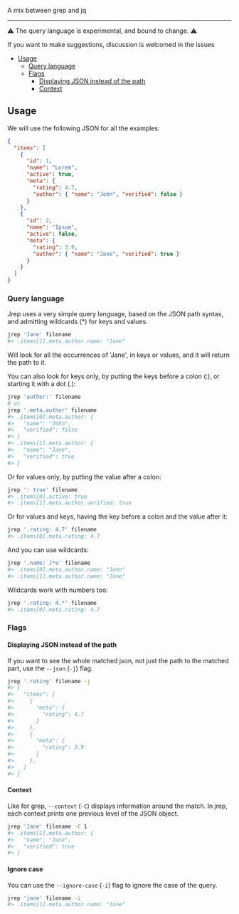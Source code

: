 A mix between grep and jq

---

⚠️ The query language is experimental, and bound to change. ⚠️

If you want to make suggestions, discussion is welcomed in the issues

- [Usage](#Usage)
  - [Query language](#Query-language)
  - [Flags](#Flags)
    - [Displaying JSON instead of the path](#Displaying-JSON-instead-of-the-path)
    - [Context](#Context)

## Usage
We will use the following JSON for all the examples:
```json
{
  "items": [
    {
      "id": 1,
      "name": "Lorem",
      "active": true,
      "meta": {
        "rating": 4.7,
        "author": { "name": "John", "verified": false }
      }
    },
    {
      "id": 2,
      "name": "Ipsum",
      "active": false,
      "meta": {
        "rating": 3.9,
        "author": { "name": "Jane", "verified": true }
      }
    }
  ]
}
```

### Query language
Jrep uses a very simple query language, based on the JSON path syntax, and admitting wildcards (*) for keys and values.
```bash
jrep 'Jane' filename
#> .items[1].meta.author.name: "Jane"
```

Will look for all the occurrences of 'Jane', in keys or values, and it will return the path to it.

You can also look for keys only, by putting the keys before a colon (:), or starting it with a dot (.):
```bash
jrep 'author:' filename
# or
jrep '.meta.author' filename
#> .items[0].meta.author: { 
#>   "name": "John", 
#>   "verified": false 
#> }
#> .items[1].meta.author: {
#>   "name": "Jane",
#>   "verified": true 
#> }
```

Or for values only, by putting the value after a colon:
```bash
jrep ': true' filename
#> .items[0].active: true
#> .items[1].meta.author.verified: true
```

Or for values and keys, having the key before a colon and the value after it:
```bash
jrep '.rating: 4.7' filename
#> .items[0].meta.rating: 4.7
```

And you can use wildcards:
```bash
jrep '.name: J*e' filename
#> .items[0].meta.author.name: "John"
#> .items[1].meta.author.name: "Jane"
```

Wildcards work with numbers too:
```bash
jrep '.rating: 4.*' filename
#> .items[0].meta.rating: 4.7
```

### Flags
#### Displaying JSON instead of the path
If you want to see the whole matched json, not just the path to the matched part, use the ``--json`` (``-j``) flag.
```bash
jrep '.rating' filename -j
#> {
#>   "items": [
#>     {
#>       "meta": {
#>         "rating": 4.7
#>       }
#>     },
#>     {
#>       "meta": {
#>         "rating": 3.9
#>       }
#>     },
#>   ]
#> }
```

#### Context
Like for grep, ``--context`` (``-C``) displays information around the match. In jrep, each context prints one previous level of the JSON object.
```bash
jrep 'Jane' filename -C 1
#> .items[1].meta.author: {
#>   "name": "Jane", 
#>   "verified": true 
#> }
```
#### Ignore case
You can use the ``--ignore-case`` (``-i``) flag to ignore the case of the query.
```bash
jrep 'jane' filename -i
#> .items[1].meta.author.name: "Jane"
```
